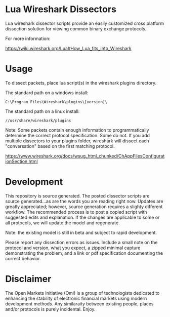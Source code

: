 # Lua Wireshark Dissectors

Lua wireshark dissector scripts provide an easily customized cross platform dissection solution for viewing common binary exchange protocols.

For more information:

https://wiki.wireshark.org/Lua#How_Lua_fits_into_Wireshark

# Usage

To dissect packets, place lua script(s) in the wireshark plugins directory.

The standard path on a windows install:

    C:\Program Files\Wireshark\plugins\[version]\

The standard path on a linux install:

    //usr/share/wireshark/plugins

Note: Some packets contain enough information to programmatically determine the correct protocol specification.  Some do not.  If you add multiple dissectors to your plugins folder, wireshark will dissect each "conversation" based on the first matching protocol.

https://www.wireshark.org/docs/wsug_html_chunked/ChAppFilesConfigurationSection.html

# Development

This repository is source generated. The posted dissector scripts are source generated...as are the words you are reading right now.  Updates are greatly appreciated; however, source generation requires a slighty different workflow.  The recommended process is to post a copied script with suggested edits and explanation.  If the changes are applicable to some or all protocols, we will update the model and regenerate.

Note: the existing model is still in beta and subject to rapid development.

Please report any dissection errors as issues.  Include a small note on the protocol and version, what you expect, a zipped minimal capture demonstrating the problem, and a link or pdf specification documenting the correct behavior. 


# Disclaimer

The Open Markets Initiative (Omi) is a group of technologists dedicated to enhancing the stability of electronic financial markets using modern development methods. Any similaraity between existing people, places and/or protocols is purely incidental. Enjoy.

